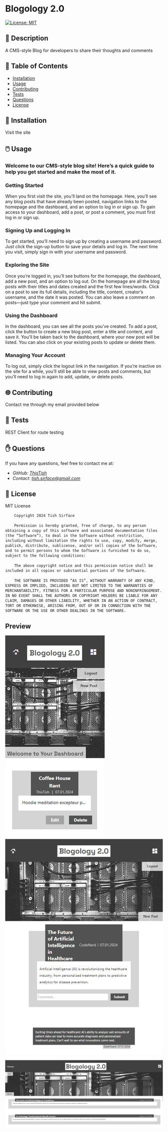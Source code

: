 # **Blogology 2.0**


[![License: MIT](https://img.shields.io/badge/License-MIT-yellow.svg)](https://opensource.org/licenses/MIT)


## 📰 Description

A CMS-style Blog for developers to share their thoughts and comments

## 🔎 Table of Contents

- [Installation](#installation)
- [Usage](#usage)
- [Contributing](#contributing)
- [Tests](#tests)
- [Questions](#questions)
- [License](#license)

## 💾 Installation <a id="installation"></a>

Visit the site

## 🖱️ Usage <a id="usage"></a>

### **Welcome to our CMS-style blog site! Here’s a quick guide to help you get started and make the most of it.**

### Getting Started

When you first visit the site, you’ll land on the homepage. Here, you’ll see any blog posts that have already been posted, navigation links to the homepage and the dashboard, and an option to log in or sign up. To gain access to your dashboard, add a post, or post a comment, you must first log in or sign up.

### Signing Up and Logging In

To get started, you’ll need to sign up by creating a username and password. Just click the sign-up button to save your details and log in. The next time you visit, simply sign in with your username and password.

### Exploring the Site

Once you’re logged in, you’ll see buttons for the homepage, the dashboard, add a new post, and an option to log out. On the homepage are all the blog posts with their titles and dates created and the first few lines/words. Click on a post to see its full details, including the title, content, creator’s username, and the date it was posted. You can also leave a comment on posts—just type your comment and hit submit.

### Using the Dashboard

In the dashboard, you can see all the posts you’ve created. To add a post, click the button to create a new blog post, enter a title and content, and save it. You’ll be taken back to the dashboard, where your new post will be listed. You can also click on your existing posts to update or delete them.

### Managing Your Account

To log out, simply click the logout link in the navigation. If you’re inactive on the site for a while, you’ll still be able to view posts and comments, but you’ll need to log in again to add, update, or delete posts.


## 🌐 Contributing <a id="contributing"></a>


Contact me through my email provided below

## 🧪 Tests <a id="tests"></a>


REST Client for route testing

## ✋ Questions <a id="questions"></a>


If you have any questions, feel free to contact me at:

- *GitHub: [ThisTish](https://github.com/ThisTish)*
- *Contact: tish.sirface@gmail.com*

## 🪪 License <a id="license"></a>

MIT License

        Copyright 2024 Tish Sirface

        Permission is hereby granted, free of charge, to any person obtaining a copy of this software and associated documentation files (the “Software”), to deal in the Software without restriction, including without limitation the rights to use, copy, modify, merge, publish, distribute, sublicense, and/or sell copies of the Software, and to permit persons to whom the Software is furnished to do so, subject to the following conditions:
        
        The above copyright notice and this permission notice shall be included in all copies or substantial portions of the Software.
        
        THE SOFTWARE IS PROVIDED “AS IS”, WITHOUT WARRANTY OF ANY KIND, EXPRESS OR IMPLIED, INCLUDING BUT NOT LIMITED TO THE WARRANTIES OF MERCHANTABILITY, FITNESS FOR A PARTICULAR PURPOSE AND NONINFRINGEMENT. IN NO EVENT SHALL THE AUTHORS OR COPYRIGHT HOLDERS BE LIABLE FOR ANY CLAIM, DAMAGES OR OTHER LIABILITY, WHETHER IN AN ACTION OF CONTRACT, TORT OR OTHERWISE, ARISING FROM, OUT OF OR IN CONNECTION WITH THE SOFTWARE OR THE USE OR OTHER DEALINGS IN THE SOFTWARE.


## Preview <a id="preview"></a>

![alt text](public/images/MobileDashboardPage.png) ![alt text](public/images/TabletBlogPage.png)

![alt text](public/images/DesktopHomePage.png)